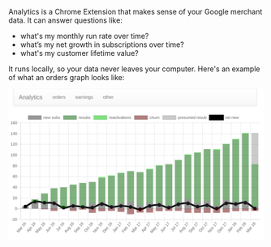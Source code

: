 ---
---

Analytics is a Chrome Extension that makes sense of your Google merchant data.
It can answer questions like:

* what's my monthly run rate over time?
* what’s my net growth in subscriptions over time?
* what's my customer lifetime value?

It runs locally, so your data never leaves your computer.
Here's an example of what an orders graph looks like:

![orders graph](images/gpc_orders_screenshot.png)
